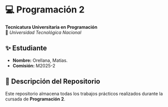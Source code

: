 # 💻 Programación 2  
**Tecnicatura Universitaria en Programación**  
📍 *Universidad Tecnológica Nacional*  

## ✨ Estudiante  
- **Nombre:** Orellana, Matias.  
- **Comisión:** M2025-2

## 📂 Descripción del Repositorio  
Este repositorio almacena todas los trabajos prácticos realizados durante la cursada de **Programación 2**.  



